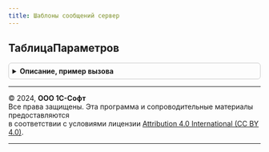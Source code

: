 ```yaml
---
title: Шаблоны сообщений сервер
---
```



## ТаблицаПараметров
<details style="margin: 1em 0; padding: 0.5em; border: 1px solid #ccc; border-radius: 6px;">

<summary style="font-weight: bold; cursor: pointer;">Описание, пример вызова</summary>

```bsl

// Обратная совместимость.
// Создает описание таблицы параметров шаблона сообщения.
//
// Возвращаемое значение:
//   ТаблицаЗначений - сформированная пустая таблица значений:
//    * ИмяПараметра                - Строка - имя параметра.
//    * ОписаниеТипа                - ОписаниеТипов - описание типа параметра.
//    * ЭтоПредопределенныйПараметр - Булево - является ли параметр предопределенным.
//    * ПредставлениеПараметра      - Строка - представление параметра.
//
Функция ТаблицаПараметров() Экспорт
```

Пример вызова
```bsl
Результат = ШаблоныСообщенийСервер.ТаблицаПараметров() 
```
</details>

---

© 2024, **ООО 1С-Софт**  
Все права защищены. Эта программа и сопроводительные материалы предоставляются  
в соответствии с условиями лицензии [Attribution 4.0 International (CC BY 4.0)](https://creativecommons.org/licenses/by/4.0/legalcode).

---
